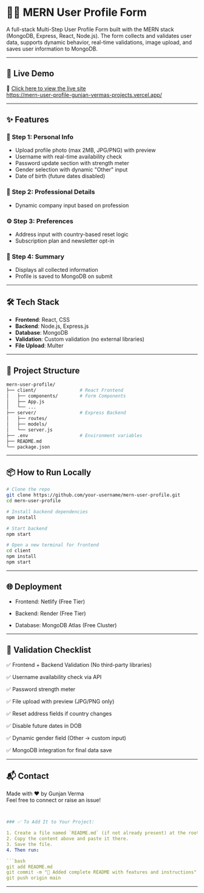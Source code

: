 # 🧑‍💻 MERN User Profile Form

A full-stack Multi-Step User Profile Form built with the MERN stack (MongoDB, Express, React, Node.js). The form collects and validates user data, supports dynamic behavior, real-time validations, image upload, and saves user information to MongoDB.

---

## 🚀 Live Demo

🔗 [Click here to view the live site](#)  
https://mern-user-profile-gunjan-vermas-projects.vercel.app/


---

## ✨ Features

### 🔐 Step 1: Personal Info
- Upload profile photo (max 2MB, JPG/PNG) with preview  
- Username with real-time availability check  
- Password update section with strength meter  
- Gender selection with dynamic "Other" input  
- Date of birth (future dates disabled)  

### 🏢 Step 2: Professional Details
- Dynamic company input based on profession  

### ⚙️ Step 3: Preferences
- Address input with country-based reset logic  
- Subscription plan and newsletter opt-in  

### 🧾 Step 4: Summary
- Displays all collected information  
- Profile is saved to MongoDB on submit  

---

## 🛠️ Tech Stack

- **Frontend**: React, CSS  
- **Backend**: Node.js, Express.js  
- **Database**: MongoDB  
- **Validation**: Custom validation (no external libraries)  
- **File Upload**: Multer

---

## 📂 Project Structure

```bash
mern-user-profile/
├── client/                # React Frontend
│   ├── components/        # Form Components
│   ├── App.js
│   └── ...
├── server/                # Express Backend
│   ├── routes/
│   ├── models/
│   └── server.js
├── .env                   # Environment variables
├── README.md
└── package.json

```
--- 

## 📦 How to Run Locally

```bash
# Clone the repo
git clone https://github.com/your-username/mern-user-profile.git
cd mern-user-profile

# Install backend dependencies
npm install

# Start backend
npm start

# Open a new terminal for frontend
cd client
npm install
npm start

```
---

## 🌐 Deployment

- Frontend: Netlify (Free Tier)

- Backend: Render (Free Tier)

- Database: MongoDB Atlas (Free Cluster)

---

## 🧪 Validation Checklist

✅ Frontend + Backend Validation (No third-party libraries)

✅ Username availability check via API

✅ Password strength meter

✅ File upload with preview (JPG/PNG only)

✅ Reset address fields if country changes

✅ Disable future dates in DOB

✅ Dynamic gender field (Other → custom input)

✅ MongoDB integration for final data save

---

## 📬 Contact

Made with ❤️ by Gunjan Verma   
Feel free to connect or raise an issue!

```yaml


### ✅ To Add It to Your Project:

1. Create a file named `README.md` (if not already present) at the root of your project.
2. Copy the content above and paste it there.
3. Save the file.
4. Then run:

```bash
git add README.md
git commit -m "📄 Added complete README with features and instructions"
git push origin main

```
---


